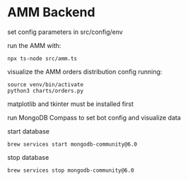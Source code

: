 # AMM Backend

set config parameters in src/config/env

run the AMM with:
```
npx ts-node src/amm.ts
```

visualize the AMM orders distribution config running:
```
source venv/bin/activate
python3 charts/orders.py
```
matplotlib and tkinter must be installed first

run MongoDB Compass to set bot config and visualize data

start database
```
brew services start mongodb-community@6.0
```
stop database
```
brew services stop mongodb-community@6.0
```